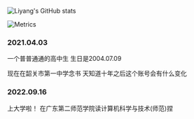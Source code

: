 ![Liyang's GitHub stats](https://github-readme-stats.vercel.app/api?username=liyang8246&show_icons=true)

![Metrics](https://metrics.lecoq.io/liyang8246?template=classic&base.hireable=true&isocalendar=1&lines=1&base=header%2C%20activity%2C%20community%2C%20repositories%2C%20metadata&base.indepth=false&base.hireable=true&base.skip=false&isocalendar=false&isocalendar.duration=half-year&lines=false&lines.sections=base&lines.repositories.limit=4&lines.history.limit=1&config.timezone=Asia%2FShanghai)

  ### 2021.04.03
  一个普普通通的高中生 生日是2004.07.09
  
  现在在韶关市第一中学念书  天知道十年之后这个账号会有什么变化

  ### 2022.09.16
  上大学啦！ 在广东第二师范学院读计算机科学与技术(师范)捏
